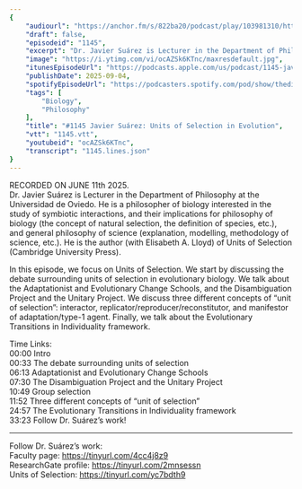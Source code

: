 ```yaml
---
{
	"audiourl": "https://anchor.fm/s/822ba20/podcast/play/103981310/https%3A%2F%2Fd3ctxlq1ktw2nl.cloudfront.net%2Fstaging%2F2025-5-11%2F1bfa5664-a841-1a1c-04d4-fec9eb449b47.m4a",
	"draft": false,
	"episodeid": "1145",
	"excerpt": "Dr. Javier Suárez is Lecturer in the Department of Philosophy at the Universidad de Oviedo. He is a philosopher of biology interested in the study of symbiotic interactions, and their implications for philosophy of biology (the concept of natural selection, the definition of species, etc.), and general philosophy of science (explanation, modelling, methodology of science, etc.). He is the author (with Elisabeth A. Lloyd) of Units of Selection (Cambridge University Press).",
	"image": "https://i.ytimg.com/vi/ocAZSk6KTnc/maxresdefault.jpg",
	"itunesEpisodeUrl": "https://podcasts.apple.com/us/podcast/1145-javier-su%C3%A1rez-units-of-selection-in-evolution/id1451347236?i=1000725028313&uo=4",
	"publishDate": 2025-09-04,
	"spotifyEpisodeUrl": "https://podcasters.spotify.com/pod/show/thedissenter/episodes/1145-Javier-Surez-Units-of-Selection-in-Evolution-e343opu",
	"tags": [
		"Biology",
		"Philosophy"
	],
	"title": "#1145 Javier Suárez: Units of Selection in Evolution",
	"vtt": "1145.vtt",
	"youtubeid": "ocAZSk6KTnc",
	"transcript": "1145.lines.json"
}
---
```

RECORDED ON JUNE 11th 2025.  
Dr. Javier Suárez is Lecturer in the Department of Philosophy at the Universidad de Oviedo. He is a philosopher of biology interested in the study of symbiotic interactions, and their implications for philosophy of biology (the concept of natural selection, the definition of species, etc.), and general philosophy of science (explanation, modelling, methodology of science, etc.). He is the author (with Elisabeth A. Lloyd) of Units of Selection (Cambridge University Press).

In this episode, we focus on Units of Selection. We start by discussing the debate surrounding units of selection in evolutionary biology. We talk about the Adaptationist and Evolutionary Change Schools, and the Disambiguation Project and the Unitary Project. We discuss three different concepts of “unit of selection”: interactor, replicator/reproducer/reconstitutor, and manifestor of adaptation/type-1 agent. Finally, we talk about the Evolutionary Transitions in Individuality framework.

Time Links:  
<time>00:00</time> Intro  
<time>00:33</time> The debate surrounding units of selection  
<time>06:13</time> Adaptationist and Evolutionary Change Schools  
<time>07:30</time> The Disambiguation Project and the Unitary Project  
<time>10:49</time> Group selection  
<time>11:52</time> Three different concepts of “unit of selection”  
<time>24:57</time> The Evolutionary Transitions in Individuality framework  
<time>33:23</time> Follow Dr. Suárez’s work!

---

Follow Dr. Suárez’s work:  
Faculty page: https://tinyurl.com/4cc4j8z9  
ResearchGate profile: https://tinyurl.com/2mnsessn  
Units of Selection: https://tinyurl.com/yc7bdth9
